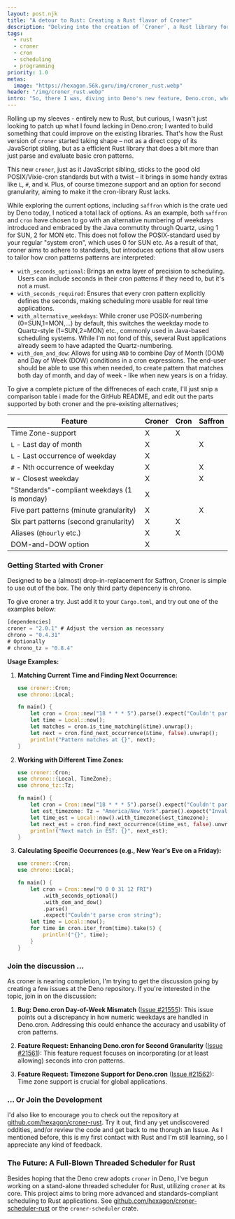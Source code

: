```yaml
---
layout: post.njk
title: "A detour to Rust: Creating a Rust flavor of Croner"
description: "Delving into the creation of `Croner`, a Rust library for cron scheduling, inspired by limitations in Deno.cron and the lack of timezone and second granularity support in existing Rust libraries."
tags:
  - rust
  - croner
  - cron
  - scheduling
  - programming
priority: 1.0
metas:
  image: "https://hexagon.56k.guru/img/croner_rust.webp"
header: "/img/croner_rust.webp"
intro: "So, there I was, diving into Deno's new feature, Deno.cron, when something caught my eye. It was missing a few things – support for time zones, second granularity, and some extended cron-syntax I like. It got me thinking: could I fill these gaps? Despite not having dabbled in Rust before, I had a fair bit of fun creating the [croner](https://github.com/hexagon/croner) library for JavaScript and TypeScript, so why not give it a shot in Rust?"
---
```


Rolling up my sleeves - entirely new to Rust, but curious, I wasn't just looking
to patch up what I found lacking in Deno.cron; I wanted to build something that
could improve on the existing libraries. That's how the Rust version of `croner`
started taking shape – not as a direct copy of its JavaScript sibling, but as a
efficient Rust library that does a bit more than just parse and evaluate basic
cron patterns.

This new `croner`, just as it JavaScript sibling, sticks to the good old
POSIX/Vixie-cron standards but with a twist – it brings in some handy extras
like `L`, `#`, and `W`. Plus, of course timezone support and an option for
second granularity, aiming to make it the cron-library Rust lacks.

While exploring the current options, including `saffron` which is the crate ued
by Deno today, I noticed a total lack of options. As an example, both `saffron`
and `cron` have chosen to go with an alternative numbering of weekdays
introduced and embraced by the Java commutity through Quartz, using 1 for SUN, 2
for MON etc. This does not follow the POSIX-standard used by your regular
"system cron", which uses 0 for SUN etc. As a result of that, croner aims to
adhere to standards, but introduces options that allow users to tailor how cron
patterns patterns are interpreted:

- `with_seconds_optional`: Brings an extra layer of precision to scheduling.
  Users can include seconds in their cron patterns if they need to, but it's not
  a must.
- `with_seconds_required`: Ensures that every cron pattern explicitly defines
  the seconds, making scheduling more usable for real time applications.
- `with_alternative_weekdays`: While croner use POSIX-numbering
  (0=SUN,1=MON,...) by default, this switches the weekday mode to Quartz-style
  (1=SUN,2=MON) etc., commonly used in Java-based scheduling systems. While I'm
  not fond of this, several Rust applications already seem to have adapted the
  Quartz-numbering.
- `with_dom_and_dow`: Allows for using `AND` to combine Day of Month (DOM) and
  Day of Week (DOW) conditions in a cron expressions. The end-user should be
  able to use this when needed, to create pattern that matches both day of
  month, and day of week - like when new years is on a friday.

To give a complete picture of the diffreneces of each crate, I'll just snip a
comparison table i made for the GitHub README, and edit out the parts supported
by both croner and the pre-existing alternatives;

| Feature                                      | Croner | Cron | Saffron |
| -------------------------------------------- | ------ | ---- | ------- |
| Time Zone-support                            | X      | X    |         |
| `L` - Last day of month                      | X      |      | X       |
| `L` - Last occurrence of weekday             | X      |      |         |
| `#` - Nth occurrence of weekday              | X      |      | X       |
| `W` - Closest weekday                        | X      |      | X       |
| "Standards"-compliant weekdays (1 is monday) | X      |      |         |
| Five part patterns (minute granularity)      | X      |      | X       |
| Six part patterns (second granularity)       | X      | X    |         |
| Aliases (`@hourly` etc.)                     | X      | X    |         |
| DOM-and-DOW option                           | X      |      |         |

### Getting Started with Croner

Designed to be a (almost) drop-in-replacement for Saffron, Croner is simple to
use out of the box. The only third party depenceny is chrono.

To give croner a try. Just add it to your `Cargo.toml`, and try out one of the
examples below:

```rust
[dependencies]
croner = "2.0.1" # Adjust the version as necessary
chrono = "0.4.31"
# Optionally
# chrono_tz = "0.8.4"
```

**Usage Examples:**

1. **Matching Current Time and Finding Next Occurrence:**

   ```rust
   use croner::Cron;
   use chrono::Local;

   fn main() {
       let cron = Cron::new("18 * * * 5").parse().expect("Couldn't parse cron string");
       let time = Local::now();
       let matches = cron.is_time_matching(&time).unwrap();
       let next = cron.find_next_occurrence(&time, false).unwrap();
       println!("Pattern matches at {}", next);
   }
   ```

2. **Working with Different Time Zones:**

   ```rust
   use croner::Cron;
   use chrono::{Local, TimeZone};
   use chrono_tz::Tz;

   fn main() {
       let cron = Cron::new("18 * * * 5").parse().expect("Couldn't parse cron string");
       let est_timezone: Tz = "America/New_York".parse().expect("Invalid timezone");
       let time_est = Local::now().with_timezone(&est_timezone);
       let next_est = cron.find_next_occurrence(&time_est, false).unwrap();
       println!("Next match in EST: {}", next_est);
   }
   ```

3. **Calculating Specific Occurrences (e.g., New Year's Eve on a Friday):**

   ```rust
   use croner::Cron;
   use chrono::Local;

   fn main() {
       let cron = Cron::new("0 0 0 31 12 FRI")
           .with_seconds_optional()
           .with_dom_and_dow()
           .parse()
           .expect("Couldn't parse cron string");
       let time = Local::now();
       for time in cron.iter_from(time).take(5) {
           println!("{}", time);
       }
   }
   ```

### Join the discussion ...

As croner is nearing completion, I'm trying to get the discussion going by
creating a few issues at the Deno repository. If you're interested in the topic,
join in on the discussion:

1. **Bug: Deno.cron Day-of-Week Mismatch**
   ([Issue #21555](https://github.com/denoland/deno/issues/21555)): This issue
   points out a discrepancy in how numeric weekdays are handled in Deno.cron.
   Addressing this could enhance the accuracy and usability of cron patterns.

2. **Feature Request: Enhancing Deno.cron for Second Granularity**
   ([Issue #21561](https://github.com/denoland/deno/issues/21561)): This feature
   request focuses on incorporating (or at least allowing) seconds into cron
   patterns.

3. **Feature Request: Timezone Support for Deno.cron**
   ([Issue #21562](https://github.com/denoland/deno/issues/21562)): Time zone
   support is crucial for global applications.

### ... Or Join the Development

I'd also like to encourage you to check out the repository at
[github.com/hexagon/croner-rust](https://github.com/hexagon/croner-rust). Try it
out, find any yet undiscovered oddities, and/or review the code and get back to
me thorugh an Issue. As I mentioned before, this is my first contact with Rust
and I'm still learning, so I appreciate any kind of feedback.

### The Future: A Full-Blown Threaded Scheduler for Rust

Besides hoping that the Deno crew adopts `croner` in Deno, I've begun working on
a stand-alone threaded scheduler for Rust, utilizing `croner` at its core. This
project aims to bring more advanced and standards-compliant scheduling to Rust
applications. See
[github.com/hexagon/croner-scheduler-rust](https://github.com/hexagon/croner-scheduler-rust)
or the `croner-scheduler` crate.
